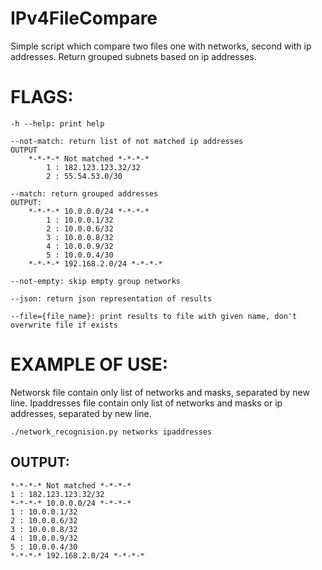 # IPv4FileCompare
Simple script which compare two files one with networks, second with ip addresses. 
Return grouped subnets based on ip addresses. 
<br/>
# FLAGS:
    -h --help: print help
    
	--not-match: return list of not matched ip addresses 
	OUTPUT
		*-*-*-* Not matched *-*-*-*
            1 : 182.123.123.32/32
            2 : 55.54.53.0/30

	--match: return grouped addresses
	OUTPUT: 
		*-*-*-* 10.0.0.0/24 *-*-*-*
            1 : 10.0.0.1/32
            2 : 10.0.0.6/32
            3 : 10.0.0.8/32
            4 : 10.0.0.9/32
            5 : 10.0.0.4/30
		*-*-*-* 192.168.2.0/24 *-*-*-*
  
	--not-empty: skip empty group networks  
	
	--json: return json representation of results
	
	--file={file_name}: print results to file with given name, don't overwrite file if exists
  
# EXAMPLE OF USE: 
Networsk file contain only list of networks and masks, separated by new line. 
Ipaddresses file contain only list of networks and masks or ip addresses, separated by new line.

	./network_recognision.py networks ipaddresses

## OUTPUT: 
	*-*-*-* Not matched *-*-*-*
	1 : 182.123.123.32/32
	*-*-*-* 10.0.0.0/24 *-*-*-*
    1 : 10.0.0.1/32
    2 : 10.0.0.6/32
    3 : 10.0.0.8/32
    4 : 10.0.0.9/32
    5 : 10.0.0.4/30
	*-*-*-* 192.168.2.0/24 *-*-*-*
